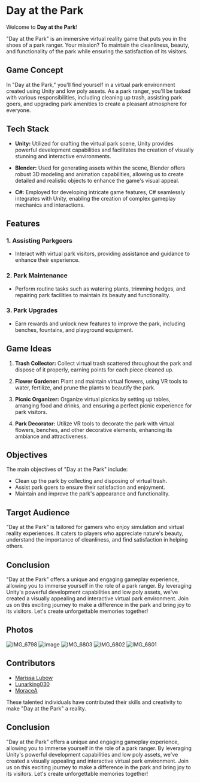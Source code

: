 # Day at the Park

Welcome to **Day at the Park**!

"Day at the Park" is an immersive virtual reality game that puts you in the shoes of a park ranger. Your mission? To maintain the cleanliness, beauty, and functionality of the park while ensuring the satisfaction of its visitors.

## Game Concept

In "Day at the Park," you'll find yourself in a virtual park environment created using Unity and low poly assets. As a park ranger, you'll be tasked with various responsibilities, including cleaning up trash, assisting park goers, and upgrading park amenities to create a pleasant atmosphere for everyone.

## Tech Stack

- **Unity:** Utilized for crafting the virtual park scene, Unity provides powerful development capabilities and facilitates the creation of visually stunning and interactive environments.
  
- **Blender:** Used for generating assets within the scene, Blender offers robust 3D modeling and animation capabilities, allowing us to create detailed and realistic objects to enhance the game's visual appeal.
  
- **C#:** Employed for developing intricate game features, C# seamlessly integrates with Unity, enabling the creation of complex gameplay mechanics and interactions.

## Features

### 1. Assisting Parkgoers
   - Interact with virtual park visitors, providing assistance and guidance to enhance their experience.

### 2. Park Maintenance
   - Perform routine tasks such as watering plants, trimming hedges, and repairing park facilities to maintain its beauty and functionality.

### 3. Park Upgrades
   - Earn rewards and unlock new features to improve the park, including benches, fountains, and playground equipment.

## Game Ideas

1. **Trash Collector:** Collect virtual trash scattered throughout the park and dispose of it properly, earning points for each piece cleaned up.

2. **Flower Gardener:** Plant and maintain virtual flowers, using VR tools to water, fertilize, and prune the plants to beautify the park.

3. **Picnic Organizer:** Organize virtual picnics by setting up tables, arranging food and drinks, and ensuring a perfect picnic experience for park visitors.

4. **Park Decorator:** Utilize VR tools to decorate the park with virtual flowers, benches, and other decorative elements, enhancing its ambiance and attractiveness.

## Objectives

The main objectives of "Day at the Park" include:
- Clean up the park by collecting and disposing of virtual trash.
- Assist park goers to ensure their satisfaction and enjoyment.
- Maintain and improve the park's appearance and functionality.

## Target Audience

"Day at the Park" is tailored for gamers who enjoy simulation and virtual reality experiences. It caters to players who appreciate nature's beauty, understand the importance of cleanliness, and find satisfaction in helping others.


## Conclusion

"Day at the Park" offers a unique and engaging gameplay experience, allowing you to immerse yourself in the role of a park ranger. By leveraging Unity's powerful development capabilities and low poly assets, we've created a visually appealing and interactive virtual park environment. Join us on this exciting journey to make a difference in the park and bring joy to its visitors. Let's create unforgettable memories together!

## Photos
![IMG_6798](https://github.com/ShaniaB417/Day-At-The-Park-/assets/107355668/331a291f-fdec-4cf4-89d4-978a5d93da0e)
![image](https://github.com/ShaniaB417/Day-At-The-Park-/assets/107355668/5b87735c-3589-47b8-a8e6-d0be74287ad3)
![IMG_6803](https://github.com/ShaniaB417/Day-At-The-Park-/assets/107355668/11fcf93c-e705-455b-843b-0b467d69ea73)
![IMG_6802](https://github.com/ShaniaB417/Day-At-The-Park-/assets/107355668/a8fbc0c9-9b03-483c-87f9-9a9bd4b7cb7d)
![IMG_6801](https://github.com/ShaniaB417/Day-At-The-Park-/assets/107355668/429d7d6f-f669-4f9c-b3f9-63833de75ca0)


## Contributors

- [Marissa Lubow](https://github.com/marissalubow)
- [Lunarking030](https://github.com/Lunarking030)
- [MoraceA](https://github.com/MoraceA)

These talented individuals have contributed their skills and creativity to make "Day at the Park" a reality. 




## Conclusion

"Day at the Park" offers a unique and engaging gameplay experience, allowing you to immerse yourself in the role of a park ranger. By leveraging Unity's powerful development capabilities and low poly assets, we've created a visually appealing and interactive virtual park environment. Join us on this exciting journey to make a difference in the park and bring joy to its visitors. Let's create unforgettable memories together!



